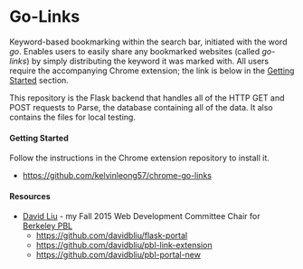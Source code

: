 # Go-Links

Keyword-based bookmarking within the search bar, initiated with the word *go*. Enables users to easily share any bookmarked websites (called *go-links*) by simply distributing the keyword it was marked with. All users require the accompanying Chrome extension; the link is below in the [Getting Started](#getting-started) section.

This repository is the Flask backend that handles all of the HTTP GET and POST requests to Parse, the database containing all of the data. It also contains the files for local testing.

#### Getting Started

Follow the instructions in the Chrome extension repository to install it.
  - https://github.com/kelvinleong57/chrome-go-links

#### Resources
  - [David Liu](https://github.com/davidbliu) - my Fall 2015 Web Development Committee Chair for [Berkeley PBL](http://www.berkeleypbl.com/) 
    - https://github.com/davidbliu/flask-portal
    - https://github.com/davidbliu/pbl-link-extension
    - https://github.com/davidbliu/pbl-portal-new